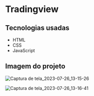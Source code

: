 # Tradingview

## Tecnologias usadas
- HTML
- CSS
- JavaScript
  
## Imagem do projeto
![Captura de tela_2023-07-26_13-15-26](https://github.com/Carlos-000/Tradingview/assets/139983395/2f95df91-4428-421a-a1d4-2bc9d131e22e)

![Captura de tela_2023-07-26_13-16-41](https://github.com/Carlos-000/Tradingview/assets/139983395/c6bc0092-a628-438e-a408-0fe51f69c054)
